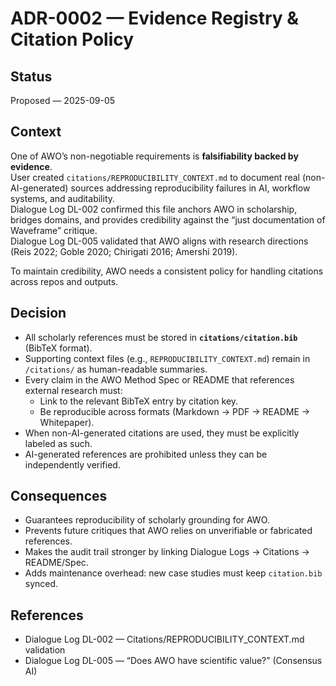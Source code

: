 # ADR-0002 — Evidence Registry & Citation Policy

## Status
Proposed — 2025-09-05

## Context
One of AWO’s non-negotiable requirements is **falsifiability backed by evidence**.  
User created `citations/REPRODUCIBILITY_CONTEXT.md` to document real (non-AI-generated) sources addressing reproducibility failures in AI, workflow systems, and auditability.  
Dialogue Log DL-002 confirmed this file anchors AWO in scholarship, bridges domains, and provides credibility against the “just documentation of Waveframe” critique.  
Dialogue Log DL-005 validated that AWO aligns with research directions (Reis 2022; Goble 2020; Chirigati 2016; Amershi 2019).

To maintain credibility, AWO needs a consistent policy for handling citations across repos and outputs.

## Decision
- All scholarly references must be stored in **`citations/citation.bib`** (BibTeX format).  
- Supporting context files (e.g., `REPRODUCIBILITY_CONTEXT.md`) remain in `/citations/` as human-readable summaries.  
- Every claim in the AWO Method Spec or README that references external research must:  
  - Link to the relevant BibTeX entry by citation key.  
  - Be reproducible across formats (Markdown → PDF → README → Whitepaper).  
- When non-AI-generated citations are used, they must be explicitly labeled as such.  
- AI-generated references are prohibited unless they can be independently verified.  

## Consequences
- Guarantees reproducibility of scholarly grounding for AWO.  
- Prevents future critiques that AWO relies on unverifiable or fabricated references.  
- Makes the audit trail stronger by linking Dialogue Logs → Citations → README/Spec.  
- Adds maintenance overhead: new case studies must keep `citation.bib` synced.

## References
- Dialogue Log DL-002 — Citations/REPRODUCIBILITY_CONTEXT.md validation  
- Dialogue Log DL-005 — “Does AWO have scientific value?” (Consensus AI)  
